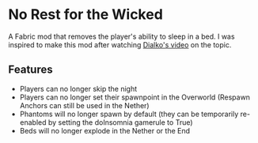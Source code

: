 # No Rest for the Wicked
A Fabric mod that removes the player's ability to sleep in a bed. I was inspired to make this mod after watching [Dialko's video](https://www.youtube.com/watch?v=netOt6_D-W4) on the topic.
## Features
- Players can no longer skip the night
- Players can no longer set their spawnpoint in the Overworld (Respawn Anchors can still be used in the Nether)
- Phantoms will no longer spawn by default (they can be temporarily re-enabled by setting the doInsomnia gamerule to True)
- Beds will no longer explode in the Nether or the End
